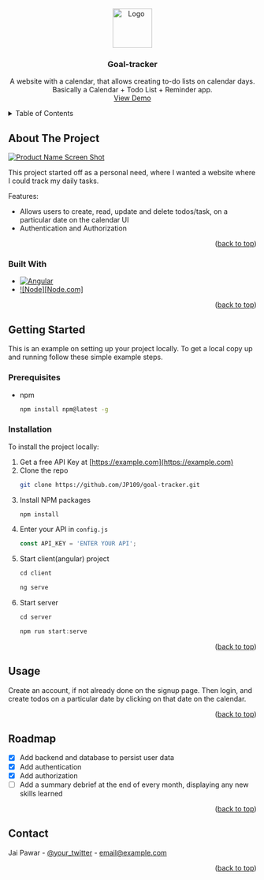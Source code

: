 <a name="readme-top"></a>

<!-- PROJECT LOGO -->
<br />
<div align="center">
  <a href="https://github.com/JP109/goal-tracker">
    <img src="images/logo.png" alt="Logo" width="80" height="80">
  </a>

  <h3 align="center">Goal-tracker</h3>

  <p align="center">
    A website with a calendar, that allows creating to-do lists on calendar days. Basically a Calendar + Todo List + Reminder app.
    <!-- <br />
    <a href=""><strong>Explore the docs »</strong></a>
    <br /> -->
    <br />
    <a href="">View Demo</a>
    <!-- ·
    <a href="">Report Bug</a>
    ·
    <a href="">Request Feature</a> -->
  </p>
</div>



<!-- TABLE OF CONTENTS -->
<details>
  <summary>Table of Contents</summary>
  <ol>
    <li>
      <a href="#about-the-project">About The Project</a>
      <ul>
        <li><a href="#built-with">Built With</a></li>
      </ul>
    </li>
    <li>
      <a href="#getting-started">Getting Started</a>
      <ul>
        <li><a href="#prerequisites">Prerequisites</a></li>
        <li><a href="#installation">Installation</a></li>
      </ul>
    </li>
    <li><a href="#usage">Usage</a></li>
    <li><a href="#roadmap">Roadmap</a></li>
    <li><a href="#contact">Contact</a></li>
  </ol>
</details>



<!-- ABOUT THE PROJECT -->
## About The Project

[![Product Name Screen Shot][product-screenshot]](https://example.com)

This project started off as a personal need, where I wanted a website where I could track my daily tasks. 

Features:
* Allows users to create, read, update and delete todos/task, on a particular date on the calendar UI
* Authentication and Authorization

<p align="right">(<a href="#readme-top">back to top</a>)</p>



### Built With

* [![Angular][Angular.io]][Angular-url]
* [![Node][Node.com]][JQuery-url]

<p align="right">(<a href="#readme-top">back to top</a>)</p>



<!-- GETTING STARTED -->
## Getting Started

This is an example on setting up your project locally.
To get a local copy up and running follow these simple example steps.

### Prerequisites

* npm
  ```sh
  npm install npm@latest -g
  ```

### Installation

To install the project locally:

1. Get a free API Key at [https://example.com](https://example.com)
2. Clone the repo
   ```sh
   git clone https://github.com/JP109/goal-tracker.git
   ```
3. Install NPM packages
   ```sh
   npm install
   ```
4. Enter your API in `config.js`
   ```js
   const API_KEY = 'ENTER YOUR API';
   ```
5. Start client(angular) project
   ```js
   cd client
   ```
   ```js
   ng serve
   ```
5. Start server
   ```js
   cd server
   ```
   ```js
   npm run start:serve
   ```

<p align="right">(<a href="#readme-top">back to top</a>)</p>


<!-- USAGE EXAMPLES -->
## Usage

Create an account, if not already done on the signup page. Then login, and create todos on a particular date by clicking on that date on the calendar.

<p align="right">(<a href="#readme-top">back to top</a>)</p>



<!-- ROADMAP -->
## Roadmap

- [x] Add backend and database to persist user data
- [x] Add authentication
- [x] Add authorization
- [ ] Add a summary debrief at the end of every month, displaying any new skills learned

<p align="right">(<a href="#readme-top">back to top</a>)</p>



<!-- CONTACT -->
## Contact

Jai Pawar - [@your_twitter](https://twitter.com/your_username) - email@example.com

<p align="right">(<a href="#readme-top">back to top</a>)</p>



<!-- MARKDOWN LINKS & IMAGES -->
<!-- https://www.markdownguide.org/basic-syntax/#reference-style-links -->
[contributors-shield]: https://img.shields.io/github/contributors/othneildrew/Best-README-Template.svg?style=for-the-badge
[contributors-url]: https://github.com/othneildrew/Best-README-Template/graphs/contributors
[forks-shield]: https://img.shields.io/github/forks/othneildrew/Best-README-Template.svg?style=for-the-badge
[forks-url]: https://github.com/othneildrew/Best-README-Template/network/members
[stars-shield]: https://img.shields.io/github/stars/othneildrew/Best-README-Template.svg?style=for-the-badge
[stars-url]: https://github.com/othneildrew/Best-README-Template/stargazers
[issues-shield]: https://img.shields.io/github/issues/othneildrew/Best-README-Template.svg?style=for-the-badge
[issues-url]: https://github.com/othneildrew/Best-README-Template/issues
[license-shield]: https://img.shields.io/github/license/othneildrew/Best-README-Template.svg?style=for-the-badge
[license-url]: https://github.com/othneildrew/Best-README-Template/blob/master/LICENSE.txt
[linkedin-shield]: https://img.shields.io/badge/-LinkedIn-black.svg?style=for-the-badge&logo=linkedin&colorB=555
[linkedin-url]: https://linkedin.com/in/othneildrew
[product-screenshot]: images/screenshot.png
[Next.js]: https://img.shields.io/badge/next.js-000000?style=for-the-badge&logo=nextdotjs&logoColor=white
[Next-url]: https://nextjs.org/
[React.js]: https://img.shields.io/badge/React-20232A?style=for-the-badge&logo=react&logoColor=61DAFB
[React-url]: https://reactjs.org/
[Vue.js]: https://img.shields.io/badge/Vue.js-35495E?style=for-the-badge&logo=vuedotjs&logoColor=4FC08D
[Vue-url]: https://vuejs.org/
[Angular.io]: https://img.shields.io/badge/Angular-DD0031?style=for-the-badge&logo=angular&logoColor=white
[Angular-url]: https://angular.io/
[Svelte.dev]: https://img.shields.io/badge/Svelte-4A4A55?style=for-the-badge&logo=svelte&logoColor=FF3E00
[Svelte-url]: https://svelte.dev/
[Laravel.com]: https://img.shields.io/badge/Laravel-FF2D20?style=for-the-badge&logo=laravel&logoColor=white
[Laravel-url]: https://laravel.com
[Bootstrap.com]: https://img.shields.io/badge/Bootstrap-563D7C?style=for-the-badge&logo=bootstrap&logoColor=white
[Bootstrap-url]: https://getbootstrap.com
[JQuery.com]: https://img.shields.io/badge/jQuery-0769AD?style=for-the-badge&logo=jquery&logoColor=white
[JQuery-url]: https://jquery.com 